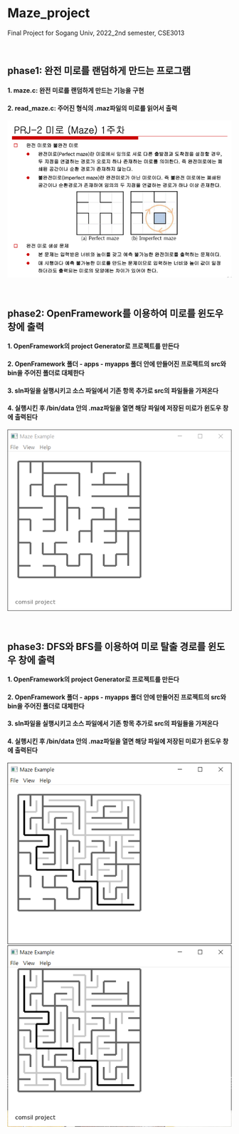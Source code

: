 # Maze_project
Final Project for Sogang Univ, 2022_2nd semester, CSE3013

<br/>

## phase1: 완전 미로를 랜덤하게 만드는 프로그램
#### 1. maze.c: 완전 미로를 랜덤하게 만드는 기능을 구현
#### 2. read_maze.c: 주어진 형식의 .maz파일의 미로를 읽어서 출력
![phase1.png](https://github.com/namkidong98/Maze_project/blob/main/phase1/phase1.PNG)

<br/>

## phase2: OpenFramework를 이용하여 미로를 윈도우 창에 출력
#### 1. OpenFramework의 project Generator로 프로젝트를 만든다
#### 2. OpenFramework 폴더 - apps - myapps 폴더 안에 만들어진 프로젝트의 src와 bin을 주어진 폴더로 대체한다
#### 3. sln파일을 실행시키고 소스 파일에서 기존 항목 추가로 src의 파일들을 가져온다
#### 4. 실행시킨 후 /bin/data 안의 .maz파일을 열면 해당 파일에 저장된 미로가 윈도우 창에 출력된다
![phase2.png](https://github.com/namkidong98/Maze_project/blob/main/phase2/phase2.PNG)

<br/>

## phase3: DFS와 BFS를 이용하여 미로 탈출 경로를 윈도우 창에 출력
#### 1. OpenFramework의 project Generator로 프로젝트를 만든다
#### 2. OpenFramework 폴더 - apps - myapps 폴더 안에 만들어진 프로젝트의 src와 bin을 주어진 폴더로 대체한다
#### 3. sln파일을 실행시키고 소스 파일에서 기존 항목 추가로 src의 파일들을 가져온다
#### 4. 실행시킨 후 /bin/data 안의 .maz파일을 열면 해당 파일에 저장된 미로가 윈도우 창에 출력된다
![phase3_dfs.png](https://github.com/namkidong98/Maze_project/blob/main/phase3/phase3_dfs.PNG)
![phase3_bfs.png](https://github.com/namkidong98/Maze_project/blob/main/phase3/phase3_bfs.PNG)
